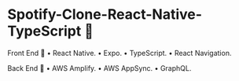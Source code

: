 # Spotify-Clone-React-Native-TypeScript 🍓


Front End 🐙
 • React Native.
 • Expo.
 • TypeScript.
 • React Navigation.
 
 Back End 🦕
 • AWS Amplify.
 • AWS AppSync.
 • GraphQL.
